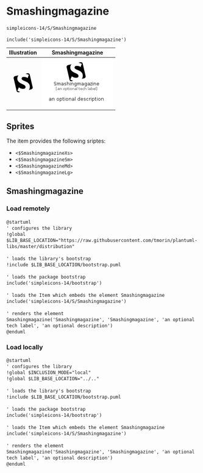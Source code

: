 # Smashingmagazine


```text
simpleicons-14/S/Smashingmagazine
```

```text
include('simpleicons-14/S/Smashingmagazine')
```



| Illustration | Smashingmagazine |
| :---: | :---: |
| ![illustration for Illustration](../../simpleicons-14/S/Smashingmagazine.png) | ![illustration for Smashingmagazine](../../simpleicons-14/S/Smashingmagazine.Local.png) |



## Sprites
The item provides the following sriptes:

- `<$SmashingmagazineXs>`
- `<$SmashingmagazineSm>`
- `<$SmashingmagazineMd>`
- `<$SmashingmagazineLg>`





## Smashingmagazine

### Load remotely
```plantuml
@startuml
' configures the library
!global $LIB_BASE_LOCATION="https://raw.githubusercontent.com/tmorin/plantuml-libs/master/distribution"

' loads the library's bootstrap
!include $LIB_BASE_LOCATION/bootstrap.puml

' loads the package bootstrap
include('simpleicons-14/bootstrap')

' loads the Item which embeds the element Smashingmagazine
include('simpleicons-14/S/Smashingmagazine')

' renders the element
Smashingmagazine('Smashingmagazine', 'Smashingmagazine', 'an optional tech label', 'an optional description')
@enduml
```

### Load locally
```plantuml
@startuml
' configures the library
!global $INCLUSION_MODE="local"
!global $LIB_BASE_LOCATION="../.."

' loads the library's bootstrap
!include $LIB_BASE_LOCATION/bootstrap.puml

' loads the package bootstrap
include('simpleicons-14/bootstrap')

' loads the Item which embeds the element Smashingmagazine
include('simpleicons-14/S/Smashingmagazine')

' renders the element
Smashingmagazine('Smashingmagazine', 'Smashingmagazine', 'an optional tech label', 'an optional description')
@enduml
```


